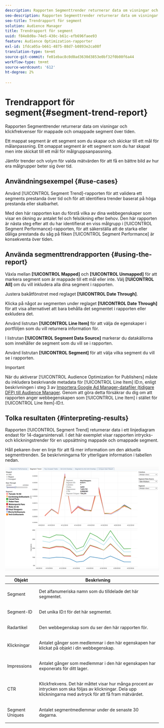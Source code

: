 ```yaml
---
description: Rapporten Segmenttrender returnerar data om visningar och klickfrekvenser för mappade och omappade segment över tiden. Ett mappat segment är ett segment som du skapar och skickar till ett mål för målanpassning. Ett omappat segment är ett segment som du har skapat men inte skickat till ett mål för målgruppsanpassning. Jämför trender och volym för valda mätvärden för att få en bättre bild av hur era målgrupper beter sig över tid.
seo-description: Rapporten Segmenttrender returnerar data om visningar och klickfrekvenser för mappade och omappade segment över tiden. Ett mappat segment är ett segment som du skapar och skickar till ett mål för målanpassning. Ett omappat segment är ett segment som du har skapat men inte skickat till ett mål för målgruppsanpassning. Jämför trender och volym för valda mätvärden för att få en bättre bild av hur era målgrupper beter sig över tid.
seo-title: Trendrapport för segment
solution: Audience Manager
title: Trendrapport för segment
uuid: f84e8d0a-74e5-430c-b61c-efb696faee93
feature: Audience Optimization-rapporter
exl-id: 1fdca05a-b661-4875-88d7-b0893e2ca08f
translation-type: tm+mt
source-git-commit: fe01ebac8c0d0ad3630d3853e0bf32f0b00f6a44
workflow-type: tm+mt
source-wordcount: '612'
ht-degree: 2%

---
```


# Trendrapport för segment{#segment-trend-report}

Rapporten Segmenttrender returnerar data om visningar och klickfrekvenser för mappade och omappade segment över tiden.

Ett mappat segment är ett segment som du skapar och skickar till ett mål för målanpassning. Ett omappat segment är ett segment som du har skapat men inte skickat till ett mål för målgruppsanpassning.

Jämför trender och volym för valda mätvärden för att få en bättre bild av hur era målgrupper beter sig över tid.

## Användningsexempel {#use-cases}

Använd [!UICONTROL Segment Trend]-rapporten för att validera ett segments prestanda över tid och för att identifiera trender baserat på höga prestanda eller skalbarhet.

Med den här rapporten kan du förstå vilka av dina webbegenskaper som visar en ökning av antalet fel och felsökning efter behov. Den här rapporten är nästa steg efter att du har identifierat en viss målgrupp i [!UICONTROL Segment Performance]-rapporten, för att säkerställa att de starka eller dåliga prestanda du såg på fliken [!UICONTROL Segment Performance] är konsekventa över tiden.

## Använda segmenttrendrapporten {#using-the-report}

Växla mellan **[!UICONTROL Mapped]** och **[!UICONTROL Unmapped]** för att markera segment som är mappade till ett mål eller inte. Välj **[!UICONTROL All]** om du vill inkludera alla dina segment i rapporten.

Justera bakåtfönstret med reglaget **[!UICONTROL Date Through]**.

Klicka på något av segmenten under reglaget **[!UICONTROL Date Through]** för att visa alternativet att bara behålla det segmentet i rapporten eller exkludera det.

Använd listrutan **[!UICONTROL Line Item]** för att välja de egenskaper i portföljen som du vill returnera information för.

I listrutan **[!UICONTROL Segment Data Source]** markerar du datakällorna som innehåller de segment som du vill se i rapporten.

Använd listrutan **[!UICONTROL Segment]** för att välja vilka segment du vill se i rapporten.

>[!IMPORTANT]
>
>När du aktiverar [!UICONTROL Audience Optimization for Publishers] måste du inkludera beskrivande metadata för [!UICONTROL Line Item] ID:n, enligt beskrivningen i steg 3 av [Importera Google Ad Manager-datafiler (tidigare DFP) till Audience Manager](../../../reporting/audience-optimization-reports/aor-publishers/import-dfp.md). Genom att göra detta försäkrar du dig om att rapporten anger webbegenskapen som [!UICONTROL Line Item] i stället för [!UICONTROL Line Item]-ID:t.

## Tolka resultaten {#interpreting-results}

Rapporten [!UICONTROL Segment Trend] returnerar data i ett linjediagram endast för 14-dagarsintervall. I det här exemplet visar rapporten intrycks- och klickningstrender för en uppsättning mappade och omappade segment.

Håll pekaren över en linje för att få mer information om den aktuella segmenttrenden. Se beskrivningarna för ytterligare information i tabellen nedan.

![](assets/publisher_segment_trend.png)

<table id="table_AFE2540583C34835B04584693ADFD26A"> 
 <thead> 
  <tr> 
   <th colname="col1" class="entry"> Objekt </th> 
   <th colname="col2" class="entry"> Beskrivning </th> 
  </tr>
 </thead>
 <tbody> 
  <tr> 
   <td colname="col1"> <p><span class="wintitle"> Segment</span> </p> </td> 
   <td colname="col2"> <p>Det alfanumeriska namn som du tilldelade det här segmentet. </p> </td> 
  </tr> 
  <tr> 
   <td colname="col1"> <p><span class="wintitle"> Segment-ID</span> </p> </td> 
   <td colname="col2"> <p>Det unika ID:t för det här segmentet. </p> </td> 
  </tr> 
  <tr> 
   <td colname="col1"> <p><span class="wintitle"> Radartikel</span> </p> </td> 
   <td colname="col2"> <p>Den webbegenskap som du ser den här rapporten för. </p> </td> 
  </tr> 
  <tr> 
   <td colname="col1"> <p><span class="wintitle"> Klickningar</span> </p> </td> 
   <td colname="col2"> <p>Antalet gånger som medlemmar i den här egenskapen har klickat på objekt i din webbegenskap. </p> </td> 
  </tr> 
  <tr> 
   <td colname="col1"> <p><span class="wintitle"> Impressions</span> </p> </td> 
   <td colname="col2"> <p>Antalet gånger som medlemmar i den här egenskapen har exponerats för ditt lager. </p> </td> 
  </tr> 
  <tr> 
   <td colname="col1"> <p><span class="wintitle"> CTR</span> </p> </td> 
   <td colname="col2"> <p>Klickfrekvens. Det här måttet visar hur många procent av intrycken som ska följas av klickningar. Dela upp klickningarna med avtryck för att få fram mätvärdet. </p> </td> 
  </tr> 
  <tr> 
   <td colname="col1"> <p><span class="wintitle"> Segment Uniques</span> </p> </td> 
   <td colname="col2"> <p>Antalet segmentmedlemmar under de senaste 30 dagarna. </p> </td> 
  </tr> 
 </tbody> 
</table>
